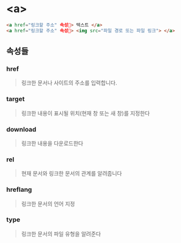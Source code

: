 # \<a>

```html
<a href="링크할 주소" 속성> 텍스트 </a>
<a href="링크할 주소" 속성> <img src="파일 경로 또는 파일 링크"> </a>
```

## 속성들

### href

> 링크한 문서나 사이트의 주소를 입력합니다.

### target

> 링크한 내용이 표시될 위치(현재 창 또는 새 창)를 지정한다

### download

> 링크한 내용을 다운로드한다

### rel

> 현재 문서와 링크한 문서의 관계를 알려줍니다

### hreflang

> 링크한 문서의 언어 지정

### type

> 링크한 문서의 파일 유형을 알려준다